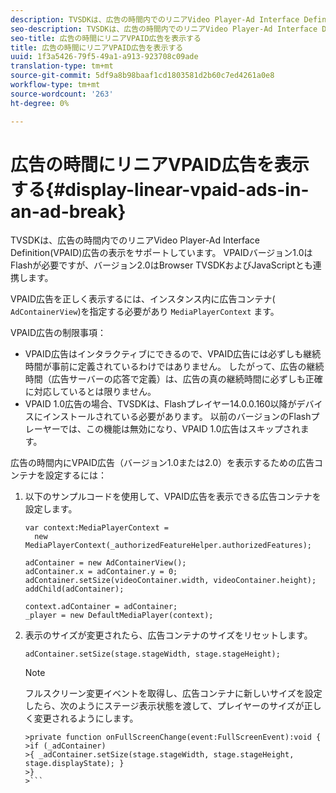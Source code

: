 ```yaml
---
description: TVSDKは、広告の時間内でのリニアVideo Player-Ad Interface Definition(VPAID)広告の表示をサポートしています。 VPAIDバージョン1.0はFlashが必要ですが、バージョン2.0はBrowser TVSDKおよびJavaScriptとも連携します。
seo-description: TVSDKは、広告の時間内でのリニアVideo Player-Ad Interface Definition(VPAID)広告の表示をサポートしています。 VPAIDバージョン1.0はFlashが必要ですが、バージョン2.0はBrowser TVSDKおよびJavaScriptとも連携します。
seo-title: 広告の時間にリニアVPAID広告を表示する
title: 広告の時間にリニアVPAID広告を表示する
uuid: 1f3a5426-79f5-49a1-a913-923708c09ade
translation-type: tm+mt
source-git-commit: 5df9a8b98baaf1cd1803581d2b60c7ed4261a0e8
workflow-type: tm+mt
source-wordcount: '263'
ht-degree: 0%

---
```



# 広告の時間にリニアVPAID広告を表示する{#display-linear-vpaid-ads-in-an-ad-break}

TVSDKは、広告の時間内でのリニアVideo Player-Ad Interface Definition(VPAID)広告の表示をサポートしています。 VPAIDバージョン1.0はFlashが必要ですが、バージョン2.0はBrowser TVSDKおよびJavaScriptとも連携します。

VPAID広告を正しく表示するには、インスタンス内に広告コンテナ( `AdContainerView`)を指定する必要があり `MediaPlayerContext` ます。

VPAID広告の制限事項：

* VPAID広告はインタラクティブにできるので、VPAID広告には必ずしも継続時間が事前に定義されているわけではありません。 したがって、広告の継続時間（広告サーバーの応答で定義）は、広告の真の継続時間に必ずしも正確に対応しているとは限りません。
* VPAID 1.0広告の場合、TVSDKは、Flashプレイヤー14.0.0.160以降がデバイスにインストールされている必要があります。 以前のバージョンのFlashプレーヤーでは、この機能は無効になり、VPAID 1.0広告はスキップされます。

広告の時間内にVPAID広告（バージョン1.0または2.0）を表示するための広告コンテナを設定するには：

1. 以下のサンプルコードを使用して、VPAID広告を表示できる広告コンテナを設定します。

   ```
   var context:MediaPlayerContext =  
     new MediaPlayerContext(_authorizedFeatureHelper.authorizedFeatures); 
   
   adContainer = new AdContainerView(); 
   adContainer.x = adContainer.y = 0; 
   adContainer.setSize(videoContainer.width, videoContainer.height); 
   addChild(adContainer); 
   
   context.adContainer = adContainer; 
   _player = new DefaultMediaPlayer(context);
   ```

1. 表示のサイズが変更されたら、広告コンテナのサイズをリセットします。

   ```
   adContainer.setSize(stage.stageWidth, stage.stageHeight);
   ```

   >[!NOTE]
   >
   >フルスクリーン変更イベントを取得し、広告コンテナに新しいサイズを設定したら、次のようにステージ表示状態を渡して、プレイヤーのサイズが正しく変更されるようにします。
   >
   >
   ```
   >private function onFullScreenChange(event:FullScreenEvent):void { 
   >if (_adContainer) 
   >{ _adContainer.setSize(stage.stageWidth, stage.stageHeight, stage.displayState); } 
   >}
   >```

